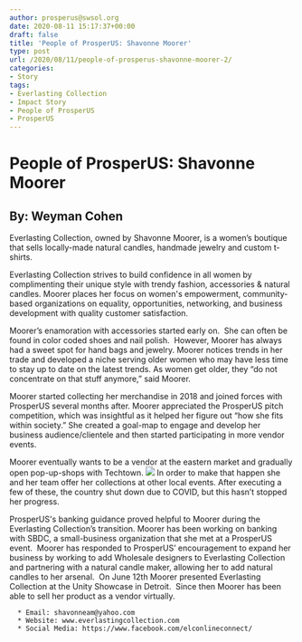 ```yaml
---
author: prosperus@swsol.org
date: 2020-08-11 15:17:37+00:00
draft: false
title: 'People of ProsperUS: Shavonne Moorer'
type: post
url: /2020/08/11/people-of-prosperus-shavonne-moorer-2/
categories:
- Story
tags:
- Everlasting Collection
- Impact Story
- People of ProsperUS
- ProsperUS
---
```


# People of ProsperUS: Shavonne Moorer




## By: Weyman Cohen


Everlasting Collection, owned by Shavonne Moorer, is a women’s boutique that sells locally-made natural candles, handmade jewelry and custom t-shirts.  

Everlasting Collection strives to build confidence in all women by complimenting their unique style with trendy fashion, accessories & natural candles. Moorer places her focus on women's empowerment, community-based organizations on equality, opportunities, networking, and business development with quality customer satisfaction.

Moorer’s enamoration with accessories started early on.  She can often be found in color coded shoes and nail polish.  However, Moorer has always had a sweet spot for hand bags and jewelry. Moorer notices trends in her trade and developed a niche serving older women who may have less time to stay up to date on the latest trends. As women get older, they “do not concentrate on that stuff anymore,” said Moorer.

Moorer started collecting her merchandise in 2018 and joined forces with ProsperUS several months after. Moorer appreciated the ProsperUS pitch competition, which was insightful as it helped her figure out “how she fits within society.” She created a goal-map to engage and develop her business audience/clientele and then started participating in more vendor events.  

Moorer eventually wants to be a vendor at the eastern market and gradually open pop-up-shops with Techtown. ![](http://www.prosperusdetroit.org/wp-content/uploads/2020/08/everlastingpic2-300x225.jpg)
In order to make that happen she and her team offer her collections at other local events. After executing a few of these, the country shut down due to COVID, but this hasn’t stopped her progress.  

ProsperUS's banking guidance proved helpful to Moorer during the Everlasting Collection’s transition. Moorer has been working on banking with SBDC, a small-business organization that she met at a ProsperUS event.  Moorer has responded to ProsperUS’ encouragement to expand her business by working to add Wholesale designers to Everlasting Collection and partnering with a natural candle maker, allowing her to add natural candles to her arsenal.  On June 12th Moorer presented Everlasting Collection at the Unity Showcase in Detroit.  Since then Moorer has been able to sell her product as a vendor virtually. 



 	  * Email: shavonneam@yahoo.com
 	  * Website: www.everlastingcollection.com
 	  * Social Media: https://www.facebook.com/elconlineconnect/




